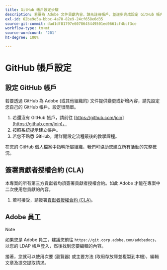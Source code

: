 ```yaml
---
title: GitHub 帳戶設定步驟
description: 若要為 Adobe 文件貢獻內容，請先註冊帳戶，並逐步完成設定 GitHub 帳戶的流程。
exl-id: 62be9e5a-bbbc-4a78-82e9-24cf658e6d35
source-git-commit: dad1df81797e6078645449501ed0661cf4bcf3ce
workflow-type: tm+mt
source-wordcount: '201'
ht-degree: 100%

---
```


# GitHub 帳戶設定

## 設定 GitHub 帳戶

若要透過 GitHub 為 Adobe (或其他組織的) 文件提供變更或新增內容，請先設定您自己的 GitHub 帳戶。設定很簡單。

1. 若還沒有 GitHub 帳戶，請前往 [https://github.com/join](https://github.com/join)，
1. 按照系統提示建立帳戶。
1. 若您不熟悉 GitHub，請詳閱設定流程最後的教學課程。

在您的 GitHub 個人檔案中指明所屬組織，我們可協助您建立所有活動的完整概況。

## 簽署貢獻者授權合約 (CLA)

本專案的所有第三方貢獻者均須簽署貢獻者授權合約。如此 Adobe 才能在專案中二次使用您貢獻的內容。

1. 若可接受，請簽署[貢獻者授權合約 (CLA)](http://opensource.adobe.com/cla.html)。

## Adobe 員工

>[!NOTE]
>
>如果您是 Adobe 員工，建議您前往 `https://git.corp.adobe.com/adobedocs`，以您的 LDAP 帳戶登入，然後找到您要編輯的內容。
>
>接著，您就可以使用次要 (瀏覽器) 或主要方法 (取用存放庫並複製到本機)，編輯文章及提交提取請求。
